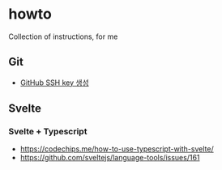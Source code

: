 # howto
Collection of instructions, for me
## Git
- [GitHub SSH key 생성](https://syung05.tistory.com/20)
## Svelte
### Svelte + Typescript
- https://codechips.me/how-to-use-typescript-with-svelte/
- https://github.com/sveltejs/language-tools/issues/161
